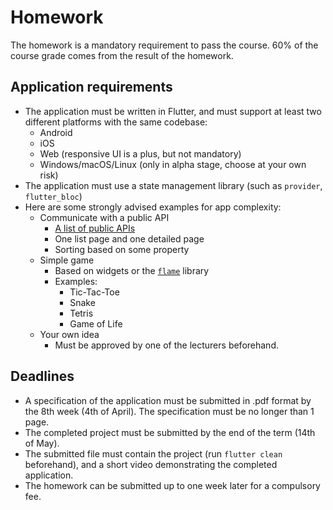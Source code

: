 
# Homework

The homework is a mandatory requirement to pass the course. 60% of the course grade comes from the result of the homework.

## Application requirements

- The application must be written in Flutter, and must support at least two different platforms with the same codebase:
  - Android
  - iOS
  - Web (responsive UI is a plus, but not mandatory)
  - Windows/macOS/Linux (only in alpha stage, choose at your own risk)
- The application must use a state management library (such as `provider`, `flutter_bloc`)
- Here are some strongly advised examples for app complexity:
    - Communicate with a public API
       - [A list of public APIs]([https://github.com/public-apis/public-apis](https://github.com/public-apis/public-apis))
       - One list page and one detailed page
       - Sorting based on some property
     - Simple game
       - Based on widgets or the [`flame`](https://pub.dev/packages/flame) library
       - Examples: 
           - Tic-Tac-Toe
           - Snake 
           - Tetris 
           - Game of Life
     - Your own idea
       - Must be approved by one of the lecturers beforehand.

## Deadlines

 - A specification of the application must be submitted in .pdf format by the 8th week (4th of April). The specification must be no longer than 1 page.
 - The completed project must be submitted by the end of the term (14th of May).
 - The submitted file must contain the project (run `flutter clean` beforehand), and a short video demonstrating the completed application.
 - The homework can be submitted up to one week later for a compulsory fee.
